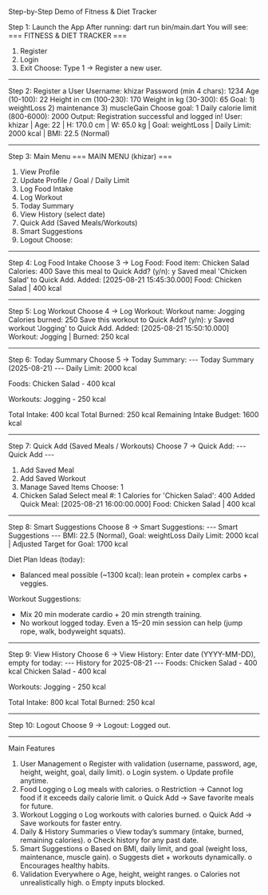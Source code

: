 
Step-by-Step Demo of Fitness & Diet Tracker

Step 1: Launch the App
After running:
dart run bin/main.dart
You will see:
=== FITNESS & DIET TRACKER ===
1) Register
2) Login
3) Exit
Choose:
Type 1 → Register a new user.
________________________________________
Step 2: Register a User
Username: khizar
Password (min 4 chars): 1234
Age (10-100): 22
Height in cm (100-230): 170
Weight in kg (30-300): 65
Goal: 1) weightLoss  2) maintenance  3) muscleGain
Choose goal: 1
Daily calorie limit (800-6000): 2000
 Output:
Registration successful and logged in!
User: khizar | Age: 22 | H: 170.0 cm | W: 65.0 kg | Goal: weightLoss | Daily Limit: 2000 kcal | BMI: 22.5 (Normal)
________________________________________
Step 3: Main Menu
=== MAIN MENU (khizar) ===
1) View Profile
2) Update Profile / Goal / Daily Limit
3) Log Food Intake
4) Log Workout
5) Today Summary
6) View History (select date)
7) Quick Add (Saved Meals/Workouts)
8) Smart Suggestions
9) Logout
Choose:
________________________________________
Step 4: Log Food Intake
Choose 3 → Log Food:
Food item: Chicken Salad
Calories: 400
Save this meal to Quick Add? (y/n): y
 Saved meal 'Chicken Salad' to Quick Add.
 Added: [2025-08-21 15:45:30.000] Food: Chicken Salad | 400 kcal
________________________________________
Step 5: Log Workout
Choose 4 → Log Workout:
Workout name: Jogging
Calories burned: 250
Save this workout to Quick Add? (y/n): y
 Saved workout 'Jogging' to Quick Add.
 Added: [2025-08-21 15:50:10.000] Workout: Jogging | Burned: 250 kcal
________________________________________
Step 6: Today Summary
Choose 5 → Today Summary:
--- Today Summary (2025-08-21) ---
Daily Limit: 2000 kcal

Foods:
  Chicken Salad - 400 kcal

Workouts:
  Jogging - 250 kcal

Total Intake: 400 kcal
Total Burned: 250 kcal
Remaining Intake Budget: 1600 kcal
________________________________________
Step 7: Quick Add (Saved Meals / Workouts)
Choose 7 → Quick Add:
--- Quick Add ---
1) Add Saved Meal
2) Add Saved Workout
3) Manage Saved Items
Choose: 1
1) Chicken Salad
Select meal #: 1
Calories for 'Chicken Salad': 400
 Added Quick Meal: [2025-08-21 16:00:00.000] Food: Chicken Salad | 400 kcal
________________________________________
Step 8: Smart Suggestions
Choose 8 → Smart Suggestions:
--- Smart Suggestions ---
BMI: 22.5 (Normal), Goal: weightLoss
Daily Limit: 2000 kcal | Adjusted Target for Goal: 1700 kcal

Diet Plan Ideas (today):
- Balanced meal possible (~1300 kcal): lean protein + complex carbs + veggies.

Workout Suggestions:
- Mix 20 min moderate cardio + 20 min strength training.
- No workout logged today. Even a 15–20 min session can help (jump rope, walk, bodyweight squats).
________________________________________
Step 9: View History
Choose 6 → View History:
Enter date (YYYY-MM-DD), empty for today: 
--- History for 2025-08-21 ---
Foods:
  Chicken Salad - 400 kcal
  Chicken Salad - 400 kcal

Workouts:
  Jogging - 250 kcal

Total Intake: 800 kcal
Total Burned: 250 kcal
________________________________________
Step 10: Logout
Choose 9 → Logout:
Logged out.
________________________________________



Main Features
1.	User Management
o	Register with validation (username, password, age, height, weight, goal, daily limit).
o	Login system.
o	Update profile anytime.
2.	Food Logging
o	Log meals with calories.
o	Restriction → Cannot log food if it exceeds daily calorie limit.
o	Quick Add → Save favorite meals for future.
3.	Workout Logging
o	Log workouts with calories burned.
o	Quick Add → Save workouts for faster entry.
4.	Daily & History Summaries
o	View today’s summary (intake, burned, remaining calories).
o	Check history for any past date.
5.	Smart Suggestions
o	Based on BMI, daily limit, and goal (weight loss, maintenance, muscle gain).
o	Suggests diet + workouts dynamically.
o	Encourages healthy habits.
6.	Validation Everywhere
o	Age, height, weight ranges.
o	Calories not unrealistically high.
o	Empty inputs blocked.


